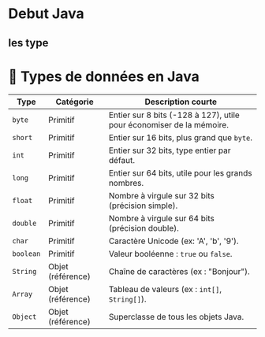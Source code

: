 # Debut Java 


## les type 


# 🧾 Types de données en Java

| Type           | Catégorie         | Description courte                                                   |
|----------------|-------------------|-------------------------------------------------------------------   |
| `byte`         | Primitif          | Entier sur 8 bits (-128 à 127), utile pour économiser de la mémoire. |
| `short`        | Primitif          | Entier sur 16 bits, plus grand que `byte`.                           |
| `int`          | Primitif          | Entier sur 32 bits, type entier par défaut.                          |
| `long`         | Primitif          | Entier sur 64 bits, utile pour les grands nombres.                   |
| `float`        | Primitif          | Nombre à virgule sur 32 bits (précision simple).                     |
| `double`       | Primitif          | Nombre à virgule sur 64 bits (précision double).                     |
| `char`         | Primitif          | Caractère Unicode (ex: 'A', 'b', '9').                               |
| `boolean`      | Primitif          | Valeur booléenne : `true` ou `false`.                                |
| `String`       | Objet (référence) | Chaîne de caractères (ex : "Bonjour").                               |
| `Array`        | Objet (référence) | Tableau de valeurs (ex : `int[]`, `String[]`).                       |
| `Object`       | Objet (référence) | Superclasse de tous les objets Java.                                 |



